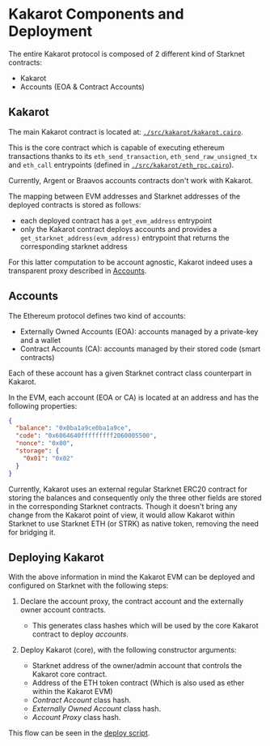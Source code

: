 # Kakarot Components and Deployment

The entire Kakarot protocol is composed of 2 different kind of Starknet
contracts:

- Kakarot
- Accounts (EOA & Contract Accounts)

## Kakarot

The main Kakarot contract is located at:
[`./src/kakarot/kakarot.cairo`](../../src/kakarot/kakarot.cairo).

This is the core contract which is capable of executing ethereum transactions
thanks to its `eth_send_transaction`, `eth_send_raw_unsigned_tx` and `eth_call`
entrypoints (defined in
[`./src/kakarot/eth_rpc.cairo`](../../src/kakarot/eth_rpc.cairo)).

Currently, Argent or Braavos accounts contracts don't work with Kakarot.

The mapping between EVM addresses and Starknet addresses of the deployed
contracts is stored as follows:

- each deployed contract has a `get_evm_address` entrypoint
- only the Kakarot contract deploys accounts and provides a
  `get_starknet_address(evm_address)` entrypoint that returns the corresponding
  starknet address

For this latter computation to be account agnostic, Kakarot indeed uses a
transparent proxy described in [Accounts](./accounts.md).

## Accounts

The Ethereum protocol defines two kind of accounts:

- Externally Owned Accounts (EOA): accounts managed by a private-key and a
  wallet
- Contract Accounts (CA): accounts managed by their stored code (smart
  contracts)

Each of these account has a given Starknet contract class counterpart in
Kakarot.

In the EVM, each account (EOA or CA) is located at an address and has the
following properties:

```json
{
  "balance": "0x0ba1a9ce0ba1a9ce",
  "code": "0x6064640fffffffff2060005500",
  "nonce": "0x00",
  "storage": {
    "0x01": "0x02"
  }
}
```

Currently, Kakarot uses an external regular Starknet ERC20 contract for storing
the balances and consequently only the three other fields are stored in the
corresponding Starknet contracts. Though it doesn't bring any change from the
Kakarot point of view, it would allow Kakarot within Starknet to use Starknet
ETH (or STRK) as native token, removing the need for bridging it.

## Deploying Kakarot

With the above information in mind the Kakarot EVM can be deployed and
configured on Starknet with the following steps:

1. Declare the account proxy, the contract account and the externally owner
   account contracts.

   - This generates class hashes which will be used by the core Kakarot contract
     to deploy _accounts_.

1. Deploy Kakarot (core), with the following constructor arguments:

   - Starknet address of the owner/admin account that controls the Kakarot core
     contract.
   - Address of the ETH token contract (Which is also used as ether within the
     Kakarot EVM)
   - _Contract Account_ class hash.
   - _Externally Owned Account_ class hash.
   - _Account Proxy_ class hash.

This flow can be seen in the
[deploy script](../../kakarot_scripts/deploy_kakarot.py).
